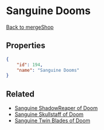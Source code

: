 # Sanguine Dooms

<no description available>

[Back to mergeShop](../merge-shops.md)

## Properties

```json
{
    "id": 194,
    "name": "Sanguine Dooms"
}
```

## Related

- [Sanguine ShadowReaper of Doom](../items/10869-sanguine-shadowreaper-of-doom.md)
- [Sanguine Skullstaff of Doom](../items/10870-sanguine-skullstaff-of-doom.md)
- [Sanguine Twin Blades of Doom](../items/10871-sanguine-twin-blades-of-doom.md)

